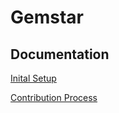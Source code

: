 # Gemstar

## Documentation
[Inital Setup](../main/Documentation/Initial%20Setup.md)

[Contribution Process](../main/Documentation/Contribution%20Process.md)

